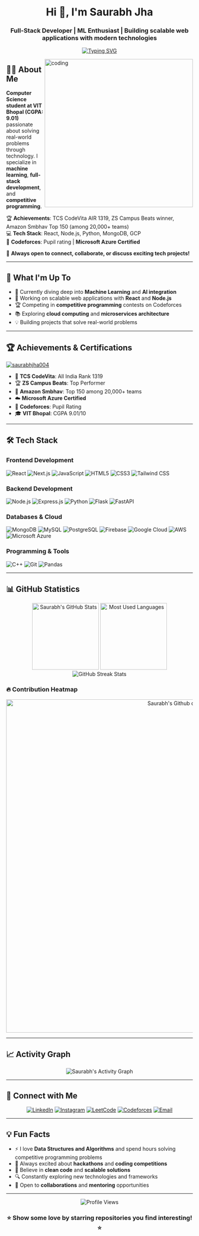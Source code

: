 <h1 align="center">Hi 👋, I'm Saurabh Jha</h1>
<h3 align="center">Full-Stack Developer | ML Enthusiast | Building scalable web applications with modern technologies</h3>

<p align="center">
  <a href="https://git.io/typing-svg"><img src="https://readme-typing-svg.herokuapp.com?font=Fira+Code&pause=1000&color=36BCF7&center=true&vCenter=true&width=600&lines=Computer+Science+Student+%40+VIT+Bhopal;Full+Stack+Developer;Machine+Learning+Enthusiast;Competitive+Programming+%7C+Pupil+on+Codeforces;Always+Learning+New+Technologies" alt="Typing SVG" /></a>
</p>

<img align="right" alt="coding" width="400" src="https://raw.githubusercontent.com/Anmol-Baranwal/Cool-GIFs-For-GitHub/main/src/coding%20(2).gif">

## 👨‍💻 About Me

**Computer Science student at VIT Bhopal (CGPA: 9.01)** passionate about solving real-world problems through technology. I specialize in **machine learning**, **full-stack development**, and **competitive programming**.

🏆 **Achievements**: TCS CodeVita AIR 1319, ZS Campus Beats winner, Amazon Smbhav Top 150 (among 20,000+ teams)  
💻 **Tech Stack**: React, Node.js, Python, MongoDB, GCP  
🎯 **Codeforces**: Pupil rating | **Microsoft Azure Certified**

💬 **Always open to connect, collaborate, or discuss exciting tech projects!**

---

## 🚀 What I'm Up To

- 🌱 Currently diving deep into **Machine Learning** and **AI integration**
- 🔭 Working on scalable web applications with **React** and **Node.js**
- 🏆 Competing in **competitive programming** contests on Codeforces
- 📚 Exploring **cloud computing** and **microservices architecture**
- 💡 Building projects that solve real-world problems

---

## 🏆 Achievements & Certifications

<p align="left">
  <a href="https://github.com/ryo-ma/github-profile-trophy"><img src="https://github-profile-trophy.vercel.app/?username=saurabhjha004&theme=radical&no-frame=false&no-bg=false&margin-w=4" alt="saurabhjha004" /></a>
</p>

- 🥇 **TCS CodeVita**: All India Rank 1319
- 🏆 **ZS Campus Beats**: Top Performer
- 🚀 **Amazon Smbhav**: Top 150 among 20,000+ teams
- ☁️ **Microsoft Azure Certified**
- 🎯 **Codeforces**: Pupil Rating
- 🎓 **VIT Bhopal**: CGPA 9.01/10

---

## 🛠️ Tech Stack

### **Frontend Development**
![React](https://img.shields.io/badge/-React-61DAFB?style=for-the-badge&logo=react&logoColor=black)
![Next.js](https://img.shields.io/badge/-Next.js-000000?style=for-the-badge&logo=next.js&logoColor=white)
![JavaScript](https://img.shields.io/badge/-JavaScript-F7DF1E?style=for-the-badge&logo=javascript&logoColor=black)
![HTML5](https://img.shields.io/badge/-HTML5-E34F26?style=for-the-badge&logo=html5&logoColor=white)
![CSS3](https://img.shields.io/badge/-CSS3-1572B6?style=for-the-badge&logo=css3&logoColor=white)
![Tailwind CSS](https://img.shields.io/badge/-Tailwind_CSS-38B2AC?style=for-the-badge&logo=tailwind-css&logoColor=white)

### **Backend Development**
![Node.js](https://img.shields.io/badge/-Node.js-339933?style=for-the-badge&logo=node.js&logoColor=white)
![Express.js](https://img.shields.io/badge/-Express.js-000000?style=for-the-badge&logo=express&logoColor=white)
![Python](https://img.shields.io/badge/-Python-3776AB?style=for-the-badge&logo=python&logoColor=white)
![Flask](https://img.shields.io/badge/-Flask-000000?style=for-the-badge&logo=flask&logoColor=white)
![FastAPI](https://img.shields.io/badge/-FastAPI-009688?style=for-the-badge&logo=fastapi&logoColor=white)

### **Databases & Cloud**
![MongoDB](https://img.shields.io/badge/-MongoDB-47A248?style=for-the-badge&logo=mongodb&logoColor=white)
![MySQL](https://img.shields.io/badge/-MySQL-4479A1?style=for-the-badge&logo=mysql&logoColor=white)
![PostgreSQL](https://img.shields.io/badge/-PostgreSQL-336791?style=for-the-badge&logo=postgresql&logoColor=white)
![Firebase](https://img.shields.io/badge/-Firebase-FFCA28?style=for-the-badge&logo=firebase&logoColor=black)
![Google Cloud](https://img.shields.io/badge/-Google_Cloud-4285F4?style=for-the-badge&logo=google-cloud&logoColor=white)
![AWS](https://img.shields.io/badge/-AWS-232F3E?style=for-the-badge&logo=amazon-aws&logoColor=white)
![Microsoft Azure](https://img.shields.io/badge/-Microsoft_Azure-0078D4?style=for-the-badge&logo=microsoft-azure&logoColor=white)

### **Programming & Tools**
![C++](https://img.shields.io/badge/-C++-00599C?style=for-the-badge&logo=c%2B%2B&logoColor=white)
![Git](https://img.shields.io/badge/-Git-F05032?style=for-the-badge&logo=git&logoColor=white)
![Pandas](https://img.shields.io/badge/-Pandas-150458?style=for-the-badge&logo=pandas&logoColor=white)

---

## 📊 GitHub Statistics

<div align="center">
  <img src="https://github-readme-stats.vercel.app/api?username=saurabhjha004&show_icons=true&theme=radical&hide_border=true&count_private=true" alt="Saurabh's GitHub Stats" height="180em"/>
  <img src="https://github-readme-stats.vercel.app/api/top-langs/?username=saurabhjha004&layout=compact&theme=radical&hide_border=true" alt="Most Used Languages" height="180em"/>
</div>

<div align="center">
  <img src="https://github-readme-streak-stats.herokuapp.com/?user=saurabhjha004&theme=radical&hide_border=true" alt="GitHub Streak Stats" />
</div>

### 🔥 Contribution Heatmap
<div align="center">
  <img width="900" src="https://ghchart.rshah.org/2ea043/saurabhjha004" alt="Saurabh's Github chart" />
</div>

---

## 📈 Activity Graph

<div align="center">
  <img src="https://github-readme-activity-graph.vercel.app/graph?username=saurabhjha004&theme=react-dark&bg_color=0d1117&hide_border=true" alt="Saurabh's Activity Graph"/>
</div>

---

## 🤝 Connect with Me

<div align="center">

[![LinkedIn](https://img.shields.io/badge/-LinkedIn-0077B5?style=for-the-badge&logo=linkedin&logoColor=white)](https://linkedin.com/in/saurabh-jha-744102251)
[![Instagram](https://img.shields.io/badge/-Instagram-E4405F?style=for-the-badge&logo=instagram&logoColor=white)](https://instagram.com/ft.saurabh04)
[![LeetCode](https://img.shields.io/badge/-LeetCode-FFA116?style=for-the-badge&logo=leetcode&logoColor=black)](https://www.leetcode.com/saurabhdkmjha)
[![Codeforces](https://img.shields.io/badge/-Codeforces-1F8ACB?style=for-the-badge&logo=codeforces&logoColor=white)](https://codeforces.com/profile/saurabhjha004)
[![Email](https://img.shields.io/badge/-Email-D14836?style=for-the-badge&logo=gmail&logoColor=white)](mailto:saurabhdkmjha@gmail.com)

</div>

---

## 💡 Fun Facts

- ⚡ I love **Data Structures and Algorithms** and spend hours solving competitive programming problems
- 🎯 Always excited about **hackathons** and **coding competitions**
- 🌟 Believe in **clean code** and **scalable solutions**
- 🔍 Constantly exploring new technologies and frameworks
- 🤝 Open to **collaborations** and **mentoring** opportunities

---

<div align="center">
  <img src="https://komarev.com/ghpvc/?username=saurabhjha004&color=brightgreen&style=for-the-badge" alt="Profile Views" />
</div>

<div align="center">
  <h3>⭐ Show some love by starring repositories you find interesting! ⭐</h3>
</div>
